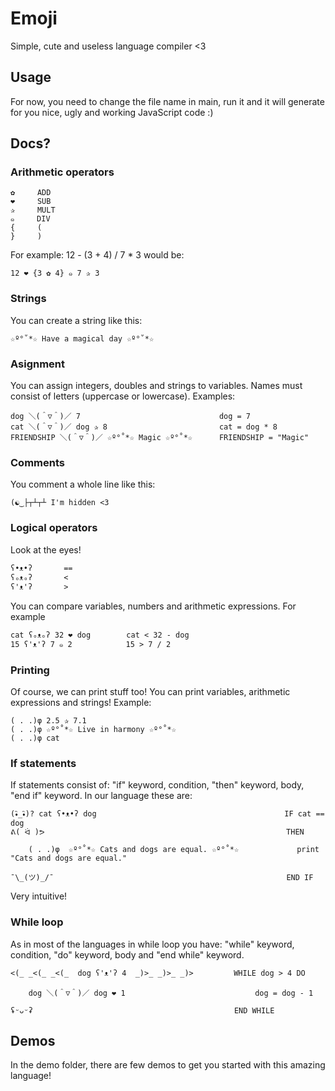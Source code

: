 # Emoji
Simple, cute and useless language compiler &lt;3

## Usage

For now, you need to change the file name in main, run it and it will generate for you nice, ugly and working JavaScript code :)

## Docs?

### Arithmetic operators

```
✿     ADD
❤     SUB
✰     MULT
๑     DIV
{     (
}     )
```

For example: 
12 - (3 + 4) / 7 * 3
would be:
```
12 ❤ {3 ✿ 4} ๑ 7 ✰ 3
```
### Strings

You can create a string like this:
```
☆º°˚*☆ Have a magical day ☆º°˚*☆
```

### Asignment

You can assign integers, doubles and strings to variables. Names must consist of letters (uppercase or lowercase).
Examples:
```
dog ＼(＾▽＾)／ 7                               dog = 7
cat ＼(＾▽＾)／ dog ✰ 8                         cat = dog * 8
FRIENDSHIP ＼(＾▽＾)／ ☆º°˚*☆ Magic ☆º°˚*☆      FRIENDSHIP = "Magic"
```


### Comments

You comment a whole line like this:
```
(☯‿├┬┴┬┴ I'm hidden <3
```

### Logical operators
Look at the eyes!
```
ʕ•ᴥ•ʔ       ==
ʕₒᴥₒʔ       <
ʕ'ᴥ'ʔ       >
```
You can compare variables, numbers and arithmetic expressions. For example

```
cat ʕₒᴥₒʔ 32 ❤ dog        cat < 32 - dog 
15 ʕ'ᴥ'ʔ 7 ๑ 2            15 > 7 / 2
```


### Printing
Of course, we can print stuff too! You can print variables, arithmetic expressions and strings!
Example:
```
( . .)φ 2.5 ✰ 7.1
( . .)φ ☆º°˚*☆ Live in harmony ☆º°˚*☆
( . .)φ cat
```

### If statements
If statements consist of: "if" keyword, condition, "then" keyword, body, "end if" keyword. In our language these are:

```
(•ิ_•ิ)? cat ʕ•ᴥ•ʔ dog                                          IF cat == dog
ᕕ( ᐛ )ᕗ                                                      THEN

    ( . .)φ  ☆º°˚*☆ Cats and dogs are equal. ☆º°˚*☆             print "Cats and dogs are equal."

¯\_(ツ)_/¯                                                    END IF
```
Very intuitive!

### While loop
As in most of the languages in while loop you have: "while" keyword, condition, "do" keyword, body and "end while" keyword.
```
<(_ _<(_ _<(_  dog ʕ'ᴥ'ʔ 4  _)>_ _)>_ _)>         WHILE dog > 4 DO

    dog ＼(＾▽＾)／ dog ❤ 1                             dog = dog - 1

ʢᵕᴗᵕʡ                                             END WHILE
```


## Demos

In the demo folder, there are few demos to get you started with this amazing language!

